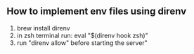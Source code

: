 ## How to implement env files using direnv

1. brew install direnv
2. in zsh terminal run: eval "$(direnv hook zsh)"
3. run "direnv allow" before starting the server"

